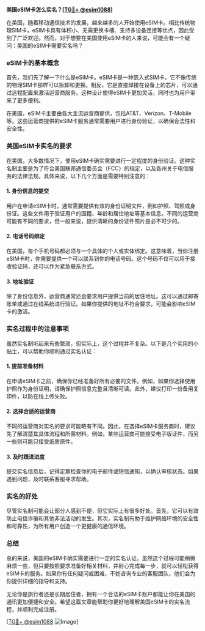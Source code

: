 **美国eSIM卡怎么实名？[[TG💪+ @esim1088](https://t.me/s/esim1088)]**

在美国，随着移动通信技术的发展，越来越多的人开始使用eSIM卡。相比传统物理SIM卡，eSIM卡具有体积小、无需更换卡槽、支持多设备连接等优点，因此受到了广泛欢迎。然而，对于想要在美国使用eSIM卡的人来说，可能会有一个疑问：美国的eSIM卡需要实名吗？

### eSIM卡的基本概念

首先，我们先了解一下什么是eSIM卡。eSIM卡是一种嵌入式SIM卡，它不像传统的物理SIM卡那样可以拆卸和更换。相反，它是直接焊接在设备上的芯片，可以通过远程配置来激活运营商服务。这种设计使得eSIM卡更加灵活，同时也为用户带来了更多便利。

在美国，eSIM卡主要由各大主流运营商提供，包括AT&T、Verizon、T-Mobile等。这些运营商提供的eSIM卡服务通常需要用户进行身份验证，以确保合法性和安全性。

### 美国eSIM卡实名的要求

在美国，大多数情况下，使用eSIM卡确实需要进行一定程度的身份验证。这种实名制主要是为了符合美国联邦通信委员会（FCC）的规定，以及各州关于电信服务的法律法规。具体来说，以下几个方面是需要特别注意的：

#### 1. **身份信息的提交**
   用户在申请eSIM卡时，通常需要提供有效的身份证明文件，例如护照、驾照或身份证。这些文件用于验证用户的国籍、年龄和居住地址等基本信息。不同的运营商可能有不同的要求，但一般来说，提供清晰的身份证件照片是必不可少的。

#### 2. **电话号码绑定**
   在美国，每个手机号码都必须与一个具体的个人或实体绑定。这意味着，当你注册eSIM卡时，你需要提供一个可以联系到你的电话号码。这个号码不仅可以用于接收验证码，还可以作为紧急联系方式。

#### 3. **地址验证**
   除了身份信息外，运营商通常还会要求用户提供当前的居住地址。这可以通过邮寄账单或通过在线系统进行验证。如果你提供的地址不符合要求，可能会影响eSIM卡的激活。

### 实名过程中的注意事项

虽然实名制听起来有些繁琐，但实际上，这个过程并不复杂。以下是几个实用的小贴士，可以帮助你顺利通过实名认证：

#### 1. **提前准备材料**
   在申请eSIM卡之前，确保你已经准备好所有必要的文件。例如，如果你选择使用护照作为身份证明，请确保护照信息完整且清晰可读。此外，建议打印一份备用复印件，以防在线上传失败。

#### 2. **选择合适的运营商**
   不同的运营商对实名的要求可能略有不同。因此，在选择eSIM卡服务商时，建议先了解清楚其具体流程和所需材料。例如，某些运营商可能接受电子版证件，而另一些则可能只接受纸质原件。

#### 3. **及时跟进进度**
   提交实名信息后，记得定期检查你的电子邮件或短信通知，以确认审核状态。如果遇到问题，及时联系客服寻求帮助。

### 实名的好处

尽管实名制可能会让部分人感到不便，但它实际上有很多好处。首先，它可以有效防止电信诈骗和其他非法活动的发生。其次，实名制有助于维护网络环境的安全性和可靠性，为所有用户创造一个更健康的通信环境。

### 总结

总的来说，美国的eSIM卡确实需要进行一定的实名认证。虽然这个过程可能稍微麻烦一些，但只要按照要求准备好相关材料，并耐心完成每一步，就可以轻松获得eSIM卡的服务。如果你有任何疑问或困难，不妨咨询专业的客服团队，他们会为你提供详细的指导和支持。

无论你是旅行者还是长期居住者，拥有一个合法的eSIM卡账户都能让你在美国的通讯更加便捷和安全。希望这篇文章能帮助你更好地理解美国eSIM卡的实名流程，并顺利完成注册。

[[TG💪+ @esim1088](https://t.me/s/esim1088) ![Image](https://i.postimg.cc/4NQfJmqS/Snipaste-2025-05-13-00-14-12.png)]